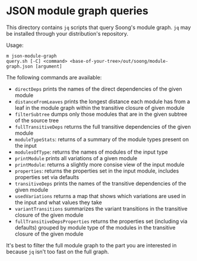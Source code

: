 # JSON module graph queries

This directory contains `jq` scripts that query Soong's module graph.
`jq` may be installed through your distribution's repository.

Usage:

```
m json-module-graph
query.sh [-C] <command> <base-of-your-tree>/out/soong/module-graph.json [argument]
```

The following commands are available:
* `directDeps` prints the names of the direct dependencies of the given module
* `distanceFromLeaves` prints the longest distance each module has from a leaf
  in the module graph within the transitive closure of given module
* `filterSubtree` dumps only those modules that are in the given subtree of the
  source tree
* `fullTransitiveDeps` returns the full transitive dependencies of the given
  module
* `moduleTypeStats`: returns of a summary of the module types present on the
  input
* `modulesOfType`: returns the names of modules of the input type
* `printModule` prints all variations of a given module
* `printModule`: returns a slightly more consise view of the input module
* `properties`: returns the properties set in the input module, includes
  properties set via defaults
* `transitiveDeps` prints the names of the transitive dependencies of the given
  module
* `usedVariations` returns a map that shows which variations are used in the
  input and what values they take
* `variantTransitions`  summarizes the variant transitions in the transitive
  closure of the given module
* `fullTransitiveDepsProperties` returns the properties set (including via
  defaults) grouped by module type of the modules in the transitive closure of
  the given module

It's best to filter the full module graph to the part you are interested in
because `jq` isn't too fast on the full graph.
